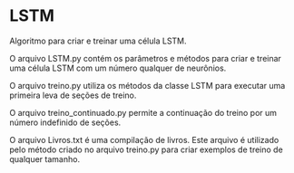 # LSTM
Algoritmo para criar e treinar uma célula LSTM.

O arquivo LSTM.py contém os parâmetros e métodos para criar e treinar uma célula LSTM com um número qualquer de neurônios.

O arquivo treino.py utiliza os métodos da classe LSTM para executar uma primeira leva de seções de treino.

O arquivo treino_continuado.py permite a continuação do treino por um número indefinido de seções.

O arquivo Livros.txt é uma compilação de livros. Este arquivo é utilizado pelo método criado no arquivo treino.py para criar exemplos de treino de qualquer tamanho.
